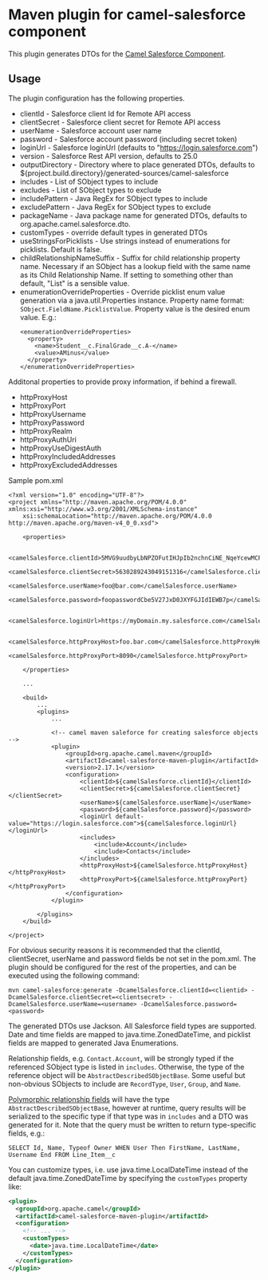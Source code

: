 # Maven plugin for camel-salesforce component #

This plugin generates DTOs for the [Camel Salesforce Component](https://github.com/apache/camel/tree/main/components/camel-salesforce/camel-salesforce-component). 

## Usage ##

The plugin configuration has the following properties.

* clientId - Salesforce client Id for Remote API access
* clientSecret - Salesforce client secret for Remote API access
* userName - Salesforce account user name
* password - Salesforce account password (including secret token)
* loginUrl - Salesforce loginUrl (defaults to "https://login.salesforce.com")
* version - Salesforce Rest API version, defaults to 25.0
* outputDirectory - Directory where to place generated DTOs, defaults to ${project.build.directory}/generated-sources/camel-salesforce
* includes - List of SObject types to include
* excludes - List of SObject types to exclude
* includePattern - Java RegEx for SObject types to include
* excludePattern - Java RegEx for SObject types to exclude
* packageName - Java package name for generated DTOs, defaults to org.apache.camel.salesforce.dto.
* customTypes - override default types in generated DTOs
* useStringsForPicklists - Use strings instead of enumerations for picklists. Default is false.
* childRelationshipNameSuffix - Suffix for child relationship property name. Necessary if an SObject
has a lookup field with the same name as its Child Relationship Name. If setting to something other 
than default, "List" is a sensible value.
* enumerationOverrideProperties - Override picklist enum value generation via a java.util.Properties instance. 
Property name format: `SObject.FieldName.PicklistValue`. Property value is the desired enum value. E.g.:
    ```
    <enumerationOverrideProperties>
      <property>
        <name>Student__c.FinalGrade__c.A-</name>
        <value>AMinus</value>
      </property>
    </enumerationOverrideProperties>
    ```

Additonal properties to provide proxy information, if behind a firewall.

* httpProxyHost
* httpProxyPort
* httpProxyUsername
* httpProxyPassword
* httpProxyRealm
* httpProxyAuthUri
* httpProxyUseDigestAuth
* httpProxyIncludedAddresses
* httpProxyExcludedAddresses

Sample pom.xml
```
<?xml version="1.0" encoding="UTF-8"?>
<project xmlns="http://maven.apache.org/POM/4.0.0" xmlns:xsi="http://www.w3.org/2001/XMLSchema-instance"
	xsi:schemaLocation="http://maven.apache.org/POM/4.0.0 http://maven.apache.org/maven-v4_0_0.xsd">

	<properties>
	    
		<camelSalesforce.clientId>5MVG9uudbyLbNPZOFutIHJpIb2nchnCiNE_NqeYcewMCPPT8_6VV_LQF_CJ813456GxzhxZdxlGwbYI_yzHmz</camelSalesforce.clientId>
		<camelSalesforce.clientSecret>5630289243049151316</camelSalesforce.clientSecret>
		<camelSalesforce.userName>foo@bar.com</camelSalesforce.userName>
		<camelSalesforce.password>foopasswordCbe5V27JxD0JXYFGJIdIEWB7p</camelSalesforce.password>
		
		<camelSalesforce.loginUrl>https://myDomain.my.salesforce.com</camelSalesforce.loginUrl> 
		
		<camelSalesforce.httpProxyHost>foo.bar.com</camelSalesforce.httpProxyHost>
		<camelSalesforce.httpProxyPort>8090</camelSalesforce.httpProxyPort>
		
	</properties>

	...
	
	<build>
		...
		<plugins>
			...
			
			<!-- camel maven saleforce for creating salesforce objects -->
			<plugin>
				<groupId>org.apache.camel.maven</groupId>
				<artifactId>camel-salesforce-maven-plugin</artifactId>
				<version>2.17.1</version>
				<configuration>
					<clientId>${camelSalesforce.clientId}</clientId>
					<clientSecret>${camelSalesforce.clientSecret}</clientSecret>
					<userName>${camelSalesforce.userName}</userName>
					<password>${camelSalesforce.password}</password>
					<loginUrl default-value="https://login.salesforce.com">${camelSalesforce.loginUrl}</loginUrl> 
					<includes>
						<include>Account</include>
						<include>Contacts</include>
					</includes>
					<httpProxyHost>${camelSalesforce.httpProxyHost}</httpProxyHost>
					<httpProxyPort>${camelSalesforce.httpProxyPort}</httpProxyPort>
				</configuration>
			</plugin>

		</plugins>
	</build>

</project>

```
For obvious security reasons it is recommended that the clientId, clientSecret, userName and password fields be not set in the pom.xml. 
The plugin should be configured for the rest of the properties, and can be executed using the following command:

	mvn camel-salesforce:generate -DcamelSalesforce.clientId=<clientid> -DcamelSalesforce.clientSecret=<clientsecret> -DcamelSalesforce.userName=<username> -DcamelSalesforce.password=<password>

The generated DTOs use Jackson. All Salesforce field types are supported. Date and time fields are mapped to java.time.ZonedDateTime, and picklist fields are mapped to generated Java Enumerations.

Relationship fields, e.g. `Contact.Account`, will be strongly typed if the referenced SObject type is listed in `includes`. Otherwise, the type of the reference object will be `AbstractDescribedSObjectBase`. Some useful but non-obvious SObjects to include are `RecordType`, `User`, `Group`, and `Name`.  

[Polymorphic relationship fields](https://developer.salesforce.com/docs/atlas.en-us.232.0.soql_sosl.meta/soql_sosl/sforce_api_calls_soql_relationships_and_polymorph_keys.htm) will have the type `AbstractDescribedSObjectBase`, however at runtime, query results
will be serialized to the specific type if that type was in `includes` and a DTO was generated for it. Note that 
the query must be written to return type-specific fields, e.g.:

```
SELECT Id, Name, Typeof Owner WHEN User Then FirstName, LastName, Username End FROM Line_Item__c
```

You can customize types, i.e. use java.time.LocalDateTime instead of the default java.time.ZonedDateTime by specifying the `customTypes` property like:

```xml
<plugin>
  <groupId>org.apache.camel</groupId>
  <artifactId>camel-salesforce-maven-plugin</artifactId>
  <configuration>
    <!-- ... -->
    <customTypes>
      <date>java.time.LocalDateTime</date>
    </customTypes>
  </configuration>
</plugin>
````

